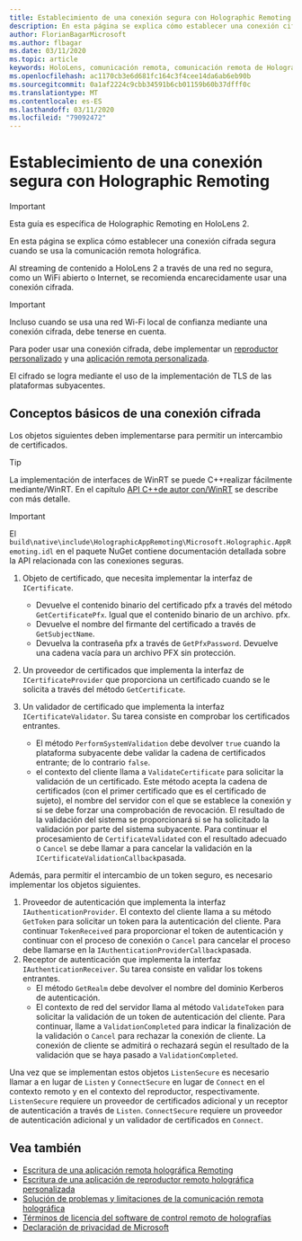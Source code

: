 ```yaml
---
title: Establecimiento de una conexión segura con Holographic Remoting
description: En esta página se explica cómo establecer una conexión cifrada segura cuando se usa la comunicación remota holográfica.
author: FlorianBagarMicrosoft
ms.author: flbagar
ms.date: 03/11/2020
ms.topic: article
keywords: HoloLens, comunicación remota, comunicación remota de Holographic
ms.openlocfilehash: ac1170cb3e6d681fc164c3f4cee14da6ab6eb90b
ms.sourcegitcommit: 0a1af2224c9cbb34591b6cb01159b60b37dfff0c
ms.translationtype: MT
ms.contentlocale: es-ES
ms.lasthandoff: 03/11/2020
ms.locfileid: "79092472"
---
```

# <a name="establishing-a-secure-connection-with-holographic-remoting"></a>Establecimiento de una conexión segura con Holographic Remoting

>[!IMPORTANT]
>Esta guía es específica de Holographic Remoting en HoloLens 2.

En esta página se explica cómo establecer una conexión cifrada segura cuando se usa la comunicación remota holográfica.

Al streaming de contenido a HoloLens 2 a través de una red no segura, como un WiFi abierto o Internet, se recomienda encarecidamente usar una conexión cifrada.

>[!IMPORTANT]
>Incluso cuando se usa una red Wi-Fi local de confianza mediante una conexión cifrada, debe tenerse en cuenta.

Para poder usar una conexión cifrada, debe implementar un [reproductor personalizado](holographic-remoting-create-player.md) y una [aplicación remota personalizada](holographic-remoting-create-host.md).

El cifrado se logra mediante el uso de la implementación de TLS de las plataformas subyacentes.

## <a name="basics-of-an-encrypted-connection"></a>Conceptos básicos de una conexión cifrada

Los objetos siguientes deben implementarse para permitir un intercambio de certificados.

>[!TIP]
>La implementación de interfaces de WinRT se puede C++realizar fácilmente mediante/WinRT. En el capítulo [API C++de autor con/WinRT](https://docs.microsoft.com//windows/uwp/cpp-and-winrt-apis/author-apis) se describe con más detalle.

>[!IMPORTANT]
>El ```build\native\include\HolographicAppRemoting\Microsoft.Holographic.AppRemoting.idl``` en el paquete NuGet contiene documentación detallada sobre la API relacionada con las conexiones seguras.

1) Objeto de certificado, que necesita implementar la interfaz de ```ICertificate```.

    * Devuelve el contenido binario del certificado pfx a través del método ```GetCertificatePfx```. Igual que el contenido binario de un archivo. pfx.
    * Devuelve el nombre del firmante del certificado a través de ```GetSubjectName```.
    * Devuelva la contraseña pfx a través de ```GetPfxPassword```. Devuelve una cadena vacía para un archivo PFX sin protección.

2) Un proveedor de certificados que implementa la interfaz de ```ICertificateProvider``` que proporciona un certificado cuando se le solicita a través del método ```GetCertificate```.

3) Un validador de certificado que implementa la interfaz ```ICertificateValidator```. Su tarea consiste en comprobar los certificados entrantes.
    * El método ```PerformSystemValidation``` debe devolver ```true``` cuando la plataforma subyacente debe validar la cadena de certificados entrante; de lo contrario ```false```.
    * el contexto del cliente llama a ```ValidateCertificate``` para solicitar la validación de un certificado. Este método acepta la cadena de certificados (con el primer certificado que es el certificado de sujeto), el nombre del servidor con el que se establece la conexión y si se debe forzar una comprobación de revocación. El resultado de la validación del sistema se proporcionará si se ha solicitado la validación por parte del sistema subyacente. Para continuar el procesamiento de ```CertificateValidated``` con el resultado adecuado o ```Cancel``` se debe llamar a para cancelar la validación en la ```ICertificateValidationCallback```pasada.

Además, para permitir el intercambio de un token seguro, es necesario implementar los objetos siguientes.

1) Proveedor de autenticación que implementa la interfaz ```IAuthenticationProvider```. El contexto del cliente llama a su método ```GetToken``` para solicitar un token para la autenticación del cliente. Para continuar ```TokenReceived``` para proporcionar el token de autenticación y continuar con el proceso de conexión o ```Cancel``` para cancelar el proceso debe llamarse en la ```IAuthenticationProviderCallback```pasada.
2) Receptor de autenticación que implementa la interfaz ```IAuthenticationReceiver```. Su tarea consiste en validar los tokens entrantes.
    * El método ```GetRealm``` debe devolver el nombre del dominio Kerberos de autenticación.
    * El contexto de red del servidor llama al método ```ValidateToken``` para solicitar la validación de un token de autenticación del cliente. Para continuar, llame a ```ValidationCompleted``` para indicar la finalización de la validación o ```Cancel``` para rechazar la conexión de cliente. La conexión de cliente se admitirá o rechazará según el resultado de la validación que se haya pasado a ```ValidationCompleted```. 

Una vez que se implementan estos objetos ```ListenSecure``` es necesario llamar a en lugar de ```Listen``` y ```ConnectSecure``` en lugar de ```Connect``` en el contexto remoto y en el contexto del reproductor, respectivamente. ```ListenSecure``` requiere un proveedor de certificados adicional y un receptor de autenticación a través de ```Listen```. ```ConnectSecure``` requiere un proveedor de autenticación adicional y un validador de certificados en ```Connect```.

## <a name="see-also"></a>Vea también
* [Escritura de una aplicación remota holográfica Remoting](holographic-remoting-create-host.md)
* [Escritura de una aplicación de reproductor remoto holográfica personalizada](holographic-remoting-create-player.md)
* [Solución de problemas y limitaciones de la comunicación remota holográfica](holographic-remoting-troubleshooting.md)
* [Términos de licencia del software de control remoto de holografías](https://docs.microsoft.com//legal/mixed-reality/microsoft-holographic-remoting-software-license-terms)
* [Declaración de privacidad de Microsoft](https://go.microsoft.com/fwlink/?LinkId=521839)
